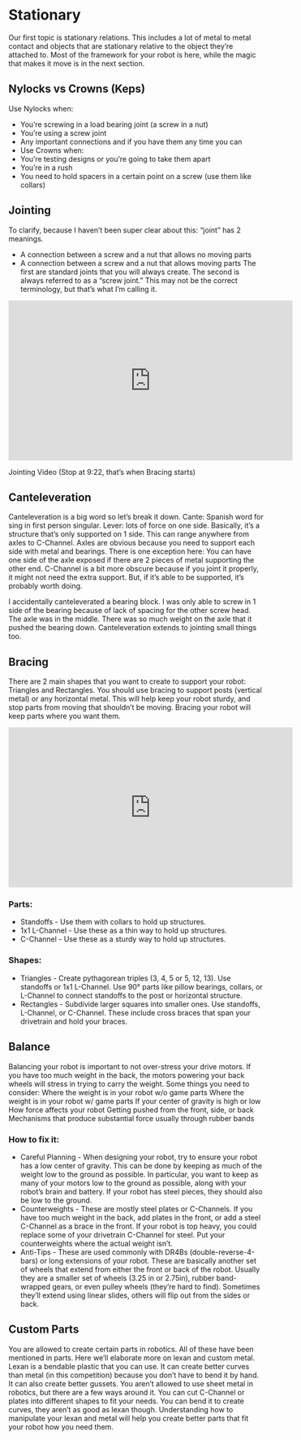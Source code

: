 # Stationary

Our first topic is stationary relations. This includes a lot of metal to metal contact and objects that are stationary relative to the object they’re attached to. Most of the framework for your robot is here, while the magic that makes it move is in the next section.

## Nylocks vs Crowns (Keps)

Use Nylocks when:

-   You’re screwing in a load bearing joint (a screw in a nut)
-   You’re using a screw joint
-   Any important connections and if you have them any time you can
-   Use Crowns when:
-   You’re testing designs or you’re going to take them apart
-   You’re in a rush
-   You need to hold spacers in a certain point on a screw (use them like collars)

## Jointing

To clarify, because I haven’t been super clear about this: “joint” has 2 meanings.

-   A connection between a screw and a nut that allows no moving parts
-   A connection between a screw and a nut that allows moving parts
    The first are standard joints that you will always create. The second is always referred to as a “screw joint.” This may not be the correct terminology, but that’s what I’m calling it.

<iframe width="560" height="315" src="https://www.youtube.com/embed/BSeIZ1zZGXk" title="Robotics Introduction - Building Techniques - Stationary" frameborder="0" allow="accelerometer; autoplay; clipboard-write; encrypted-media; gyroscope; picture-in-picture; web-share" allowfullscreen></iframe>

Jointing Video (Stop at 9:22, that’s when Bracing starts)

## Canteleveration

Canteleveration is a big word so let’s break it down. Cante: Spanish word for sing in first person singular. Lever: lots of force on one side. Basically, it’s a structure that’s only supported on 1 side. This can range anywhere from axles to C-Channel. Axles are obvious because you need to support each side with metal and bearings. There is one exception here: You can have one side of the axle exposed if there are 2 pieces of metal supporting the other end. C-Channel is a bit more obscure because if you joint it properly, it might not need the extra support. But, if it’s able to be supported, it’s probably worth doing.

I accidentally canteleverated a bearing block. I was only able to screw in 1 side of the bearing because of lack of spacing for the other screw head. The axle was in the middle. There was so much weight on the axle that it pushed the bearing down. Canteleveration extends to jointing small things too.

## Bracing

There are 2 main shapes that you want to create to support your robot: Triangles and Rectangles. You should use bracing to support posts (vertical metal) or any horizontal metal. This will help keep your robot sturdy, and stop parts from moving that shouldn’t be moving. Bracing your robot will keep parts where you want them.

<iframe width="560" height="315" src="https://www.youtube.com/embed/BSeIZ1zZGXk" title="Robotics Introduction - Building Techniques - Stationary" frameborder="0" allow="accelerometer; autoplay; clipboard-write; encrypted-media; gyroscope; picture-in-picture; web-share" allowfullscreen></iframe>

### Parts:

-   Standoffs - Use them with collars to hold up structures.
-   1x1 L-Channel - Use these as a thin way to hold up structures.
-   C-Channel - Use these as a sturdy way to hold up structures.

### Shapes:

-   Triangles - Create pythagorean triples (3, 4, 5 or 5, 12, 13). Use standoffs or 1x1 L-Channel. Use 90° parts like pillow bearings, collars, or L-Channel to connect standoffs to the post or horizontal structure.
-   Rectangles - Subdivide larger squares into smaller ones. Use standoffs, L-Channel, or C-Channel. These include cross braces that span your drivetrain and hold your braces.

## Balance

Balancing your robot is important to not over-stress your drive motors. If you have too much weight in the back, the motors powering your back wheels will stress in trying to carry the weight. Some things you need to consider:
Where the weight is in your robot w/o game parts
Where the weight is in your robot w/ game parts
If your center of gravity is high or low
How force affects your robot
Getting pushed from the front, side, or back
Mechanisms that produce substantial force usually through rubber bands

### How to fix it:

-   Careful Planning - When designing your robot, try to ensure your robot has a low center of gravity. This can be done by keeping as much of the weight low to the ground as possible. In particular, you want to keep as many of your motors low to the ground as possible, along with your robot’s brain and battery. If your robot has steel pieces, they should also be low to the ground.
-   Counterweights - These are mostly steel plates or C-Channels. If you have too much weight in the back, add plates in the front, or add a steel C-Channel as a brace in the front. If your robot is top heavy, you could replace some of your drivetrain C-Channel for steel. Put your counterweights where the actual weight isn’t.
-   Anti-Tips - These are used commonly with DR4Bs (double-reverse-4-bars) or long extensions of your robot. These are basically another set of wheels that extend from either the front or back of the robot. Usually they are a smaller set of wheels (3.25 in or 2.75in), rubber band-wrapped gears, or even pulley wheels (they’re hard to find). Sometimes they’ll extend using linear slides, others will flip out from the sides or back.

## Custom Parts

You are allowed to create certain parts in robotics. All of these have been mentioned in parts. Here we’ll elaborate more on lexan and custom metal.
Lexan is a bendable plastic that you can use. It can create better curves than metal (in this competition) because you don’t have to bend it by hand. It can also create better gussets.
You aren’t allowed to use sheet metal in robotics, but there are a few ways around it. You can cut C-Channel or plates into different shapes to fit your needs. You can bend it to create curves, they aren’t as good as lexan though.
Understanding how to manipulate your lexan and metal will help you create better parts that fit your robot how you need them.
